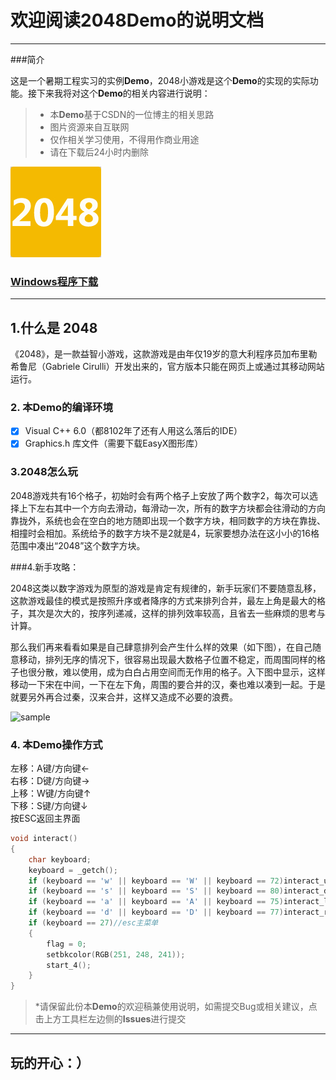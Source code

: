 # 欢迎阅读2048Demo的说明文档

------

###简介  

这是一个暑期工程实习的实例**Demo**，2048小游戏是这个**Demo**的实现的实际功能。接下来我将对这个**Demo**的相关内容进行说明：

> * 本**Demo**基于CSDN的一位博主的相关思路
> * 图片资源来自互联网
> * 仅作相关学习使用，不得用作商业用途
> * 请在下载后24小时内删除  
  
  

![2048的logo](pic/2048.jpg)
  
    
    
### [Windows程序下载](https://github.com/MarioDane/2048c/raw/master/Debug/Cpp1.exe)


------

## 1.什么是 2048

《2048》，是一款益智小游戏，这款游戏是由年仅19岁的意大利程序员加布里勒希鲁尼（Gabriele Cirulli）开发出来的，官方版本只能在网页上或通过其移动网站运行。

### 2. 本**Demo**的编译环境

- [x] Visual C++ 6.0（都8102年了还有人用这么落后的IDE）
- [x] Graphics.h 库文件（需要下载EasyX图形库）

### 3.2048怎么玩

2048游戏共有16个格子，初始时会有两个格子上安放了两个数字2，每次可以选择上下左右其中一个方向去滑动，每滑动一次，所有的数字方块都会往滑动的方向靠拢外，系统也会在空白的地方随即出现一个数字方块，相同数字的方块在靠拢、相撞时会相加。系统给予的数字方块不是2就是4，玩家要想办法在这小小的16格范围中凑出“2048”这个数字方块。

###4.新手攻略：

2048这类以数字游戏为原型的游戏是肯定有规律的，新手玩家们不要随意乱移，这款游戏最佳的模式是按照升序或者降序的方式来排列合并，最左上角是最大的格子，其次是次大的，按序列递减，这样的排列效率较高，且省去一些麻烦的思考与计算。

那么我们再来看看如果是自己肆意排列会产生什么样的效果（如下图），在自己随意移动，排列无序的情况下，很容易出现最大数格子位置不稳定，而周围同样的格子也很分散，难以使用，成为白白占用空间而无作用的格子。入下图中显示，这样移动一下宋在中间，一下在左下角，周围的要合并的汉，秦也难以凑到一起。于是就要另外再合过秦，汉来合并，这样又造成不必要的浪费。  
  
    
    
![sample](https://gss0.baidu.com/-Po3dSag_xI4khGko9WTAnF6hhy/zhidao/pic/item/d8f9d72a6059252d6f58a3fe3f9b033b5ab5b9f9.jpg)

### 4. 本Demo操作方式
左移：A键/方向键←  
右移：D键/方向键→  
上移：W键/方向键↑  
下移：S键/方向键↓  
按ESC返回主界面  


```c++
void interact()
{
	char keyboard;
	keyboard = _getch();
	if (keyboard == 'w' || keyboard == 'W' || keyboard == 72)interact_up();//上
	if (keyboard == 's' || keyboard == 'S' || keyboard == 80)interact_down();//下
	if (keyboard == 'a' || keyboard == 'A' || keyboard == 75)interact_left();//左
	if (keyboard == 'd' || keyboard == 'D' || keyboard == 77)interact_right();//右
	if (keyboard == 27)//esc主菜单
	{
		flag = 0;
		setbkcolor(RGB(251, 248, 241));
		start_4();
	}
}
```
> \*请保留此份本**Demo**的欢迎稿兼使用说明，如需提交Bug或相关建议，点击上方工具栏左边侧的**Issues**进行提交

---
玩的开心：）
---

